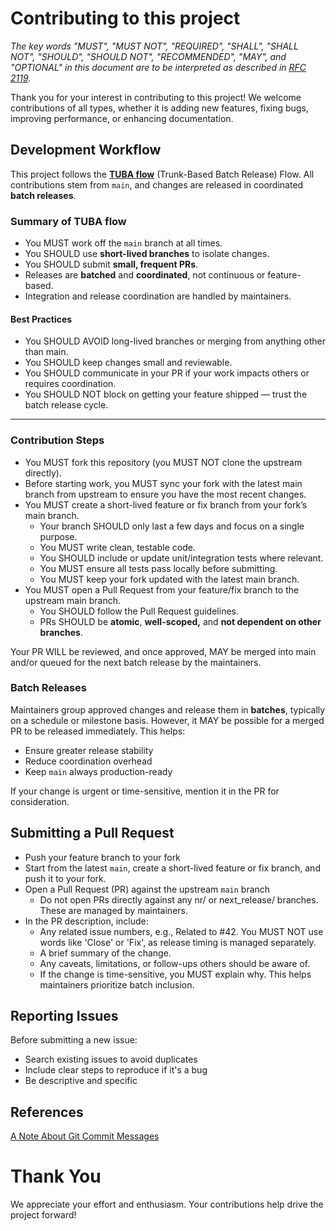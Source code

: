 # Contributing to this project

_The key words "MUST", "MUST NOT", "REQUIRED", "SHALL", "SHALL NOT", "SHOULD", "SHOULD NOT", "RECOMMENDED", "MAY", and "OPTIONAL" in this document are to be interpreted as described in [RFC 2119](https://datatracker.ietf.org/doc/html/rfc2119)._


Thank you for your interest in contributing to this project!
We welcome contributions of all types, whether it is adding new features, fixing bugs, improving performance, or enhancing documentation.

## Development Workflow

This project follows the **[TUBA flow](https://www.adavanzo.com/articles/2025/tuba-trunk-based-batch-release-flow)** (Trunk-Based Batch Release) Flow. All contributions stem from `main`, and changes are released in coordinated **batch releases**.

### Summary of TUBA flow

* You MUST work off the `main` branch at all times.
* You SHOULD use **short-lived branches** to isolate changes.
* You SHOULD submit **small, frequent PRs**.
* Releases are **batched** and **coordinated**, not continuous or feature-based.
* Integration and release coordination are handled by maintainers.

#### Best Practices

* You SHOULD AVOID long-lived branches or merging from anything other than main.
* You SHOULD keep changes small and reviewable.
* You SHOULD communicate in your PR if your work impacts others or requires coordination.
* You SHOULD NOT block on getting your feature shipped — trust the batch release cycle.

---


### Contribution Steps

* You MUST fork this repository (you MUST NOT clone the upstream directly).
* Before starting work, you MUST sync your fork with the latest main branch from upstream to ensure you have the most recent changes.
* You MUST create a short-lived feature or fix branch from your fork’s main branch.
  * Your branch SHOULD only last a few days and focus on a single purpose.
  * You MUST write clean, testable code.
  * You SHOULD include or update unit/integration tests where relevant.
  * You MUST ensure all tests pass locally before submitting.
  * You MUST keep your fork updated with the latest main branch.
* You MUST open a Pull Request from your feature/fix branch to the upstream main branch.
  * You SHOULD follow the Pull Request guidelines.
  * PRs SHOULD be **atomic**, **well-scoped,** and **not dependent on other branches**.

Your PR WILL be reviewed, and once approved, MAY be merged into main and/or queued for the next batch release by the maintainers.

### Batch Releases

Maintainers group approved changes and release them in **batches**, typically on a schedule or milestone basis. However, it MAY be possible for a merged PR to be released immediately. This helps:

* Ensure greater release stability
* Reduce coordination overhead
* Keep `main` always production-ready

If your change is urgent or time-sensitive, mention it in the PR for consideration.

## Submitting a Pull Request

* Push your feature branch to your fork
* Start from the latest `main`, create a short-lived feature or fix branch, and push it to your fork.
* Open a Pull Request (PR) against the upstream `main` branch
  * Do not open PRs directly against any nr/ or next_release/ branches. These are managed by maintainers.
* In the PR description, include:
  * Any related issue numbers, e.g., Related to #42. You MUST NOT use words like 'Close' or 'Fix', as release timing is managed separately.
  * A brief summary of the change.
  * Any caveats, limitations, or follow-ups others should be aware of.
  * If the change is time-sensitive, you MUST explain why. This helps maintainers prioritize batch inclusion.


## Reporting Issues

Before submitting a new issue:

* Search existing issues to avoid duplicates
* Include clear steps to reproduce if it's a bug
* Be descriptive and specific

## References
[A Note About Git Commit Messages](https://tbaggery.com/2008/04/19/a-note-about-git-commit-messages.html)
# Thank You

We appreciate your effort and enthusiasm.
Your contributions help drive the project forward!
